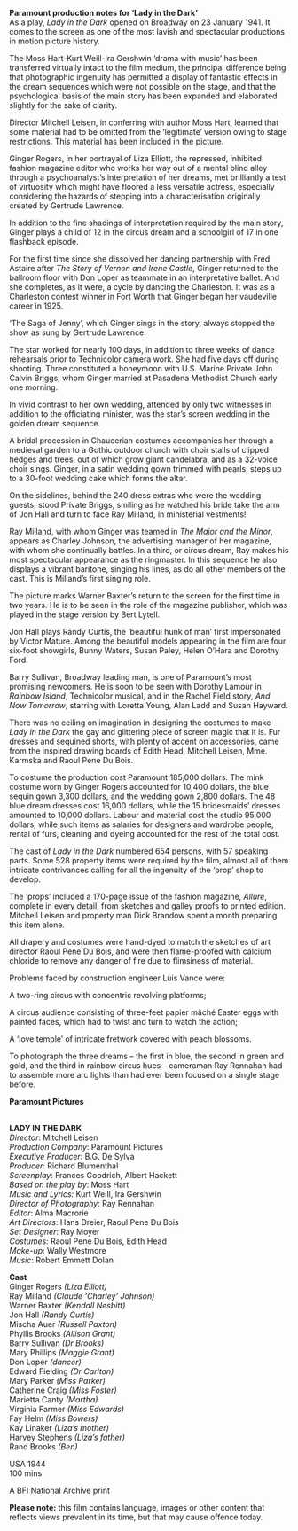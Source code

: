 

**Paramount production notes for ‘Lady in the Dark’**  
As a play, _Lady in the Dark_ opened on Broadway on 23 January 1941.  It comes to the screen as one of the most lavish and spectacular productions in motion picture history.

The Moss Hart-Kurt Weill-Ira Gershwin ‘drama with music’ has been transferred virtually intact to the film medium, the principal difference being that photographic ingenuity has permitted a display of fantastic effects in the dream sequences which were not possible on the stage, and that the psychological basis of the main story has been expanded and elaborated slightly for the sake of clarity.

Director Mitchell Leisen, in conferring with author Moss Hart, learned that some material had to be omitted from the ‘legitimate’ version owing to stage restrictions. This material has been included in the picture.

Ginger Rogers, in her portrayal of Liza Elliott, the repressed, inhibited fashion magazine editor who works her way out of a mental blind alley through a psychoanalyst’s interpretation of her dreams, met brilliantly a test of virtuosity which might have floored a less versatile actress, especially considering the hazards of stepping into a characterisation originally created by Gertrude Lawrence.

In addition to the fine shadings of interpretation required by the main story, Ginger plays a child of 12 in the circus dream and a schoolgirl of 17 in one flashback episode.

For the first time since she dissolved her dancing partnership with Fred Astaire after _The Story of Vernon and Irene Castle_, Ginger returned to the ballroom floor with Don Loper as teammate in an interpretative ballet. And she completes, as it were, a cycle by dancing the Charleston. It was as a Charleston contest winner in Fort Worth that Ginger began her vaudeville career in 1925.

‘The Saga of Jenny’, which Ginger sings in the story, always stopped the show as sung by Gertrude Lawrence.

The star worked for nearly 100 days, in addition to three weeks of dance rehearsals prior to Technicolor camera work. She had five days off during shooting. Three constituted a honeymoon with U.S. Marine Private John  
Calvin Briggs, whom Ginger married at Pasadena Methodist Church early  
one morning.

In vivid contrast to her own wedding, attended by only two witnesses in addition to the officiating minister, was the star’s screen wedding in the golden dream sequence.

A bridal procession in Chaucerian costumes accompanies her through a medieval garden to a Gothic outdoor church with choir stalls of clipped hedges and trees, out of which grow giant candelabra, and as a 32-voice choir sings. Ginger, in a satin wedding gown trimmed with pearls, steps up to a 30-foot wedding cake which forms the altar.

On the sidelines, behind the 240 dress extras who were the wedding guests, stood Private Briggs, smiling as he watched his bride take the arm of Jon Hall and turn to face Ray Milland, in ministerial vestments!

Ray Milland, with whom Ginger was teamed in _The Major and the Minor_, appears as Charley Johnson, the advertising manager of her magazine, with whom she continually battles. In a third, or circus dream, Ray makes his most spectacular appearance as the ringmaster. In this sequence he also displays a vibrant baritone, singing his lines, as do all other members of the cast. This is Milland’s first singing role.

The picture marks Warner Baxter’s return to the screen for the first time in two years. He is to be seen in the role of the magazine publisher, which was played in the stage version by Bert Lytell.

Jon Hall plays Randy Curtis, the ‘beautiful hunk of man’ first impersonated by Victor Mature. Among the beautiful models appearing in the film are four six-foot showgirls, Bunny Waters, Susan Paley, Helen O’Hara and Dorothy Ford.

Barry Sullivan, Broadway leading man, is one of Paramount’s most promising newcomers. He is soon to be seen with Dorothy Lamour in _Rainbow Island_, Technicolor musical, and in the Rachel Field story, _And Now Tomorrow_, starring with Loretta Young, Alan Ladd and Susan Hayward.

There was no ceiling on imagination in designing the costumes to make _Lady in the Dark_ the gay and glittering piece of screen magic that it is. Fur dresses and sequined shorts, with plenty of accent on accessories, came from the inspired drawing boards of Edith Head, Mitchell Leisen, Mme. Karmska and Raoul Pene Du Bois.

To costume the production cost Paramount 185,000 dollars. The mink costume worn by Ginger Rogers accounted for 10,400 dollars, the blue sequin gown 3,300 dollars, and the wedding gown 2,800 dollars. The 48 blue dream dresses cost 16,000 dollars, while the 15 bridesmaids’ dresses amounted to 10,000 dollars. Labour and material cost the studio 95,000 dollars, while such items as salaries for designers and wardrobe people, rental of furs, cleaning and dyeing accounted for the rest of the total cost.

The cast of _Lady in the Dark_ numbered 654 persons, with 57 speaking parts. Some 528 property items were required by the film, almost all of them intricate contrivances calling for all the ingenuity of the ‘prop’ shop to develop.

The ‘props’ included a 170-page issue of the fashion magazine, _Allure_, complete in every detail, from sketches and galley proofs to printed edition. Mitchell Leisen and property man Dick Brandow spent a month preparing this item alone.

All drapery and costumes were hand-dyed to match the sketches of art director Raoul Pene Du Bois, and were then flame-proofed with calcium chloride to remove any danger of fire due to flimsiness of material.

Problems faced by construction engineer Luis Vance were:

A two-ring circus with concentric revolving platforms;

A circus audience consisting of three-feet papier mâché Easter eggs with painted faces, which had to twist and turn to watch the action;

A ‘love temple’ of intricate fretwork covered with peach blossoms.

To photograph the three dreams – the first in blue, the second in green and gold, and the third in rainbow circus hues – cameraman Ray Rennahan had to assemble more arc lights than had ever been focused on a single stage before.

**Paramount Pictures**
<br><br>

**LADY IN THE DARK**  
_Director_: Mitchell Leisen  
_Production Company_: Paramount Pictures  
_Executive Producer:_ B.G. De Sylva  
_Producer_: Richard Blumenthal  
_Screenplay_: Frances Goodrich, Albert Hackett  
_Based on the play by_: Moss Hart  
_Music and Lyrics:_ Kurt Weill, Ira Gershwin  
_Director of Photography_: Ray Rennahan  
_Editor_: Alma Macrorie  
_Art Directors_: Hans Dreier, Raoul Pene Du Bois  
_Set Designer_: Ray Moyer  
_Costumes_: Raoul Pene Du Bois, Edith Head  
_Make-up_: Wally Westmore  
_Music_: Robert Emmett Dolan

**Cast**  
Ginger Rogers _(Liza Elliott)_  
Ray Milland _(Claude ‘Charley’ Johnson)_  
Warner Baxter _(Kendall Nesbitt)_  
Jon Hall _(Randy Curtis)_  
Mischa Auer _(Russell Paxton)_  
Phyllis Brooks _(Allison Grant)_  
Barry Sullivan _(Dr Brooks)_  
Mary Phillips _(Maggie Grant)_  
Don Loper _(dancer)_  
Edward Fielding _(Dr Carlton)_  
Mary Parker _(Miss Parker)_  
Catherine Craig _(Miss Foster)_  
Marietta Canty _(Martha)_  
Virginia Farmer _(Miss Edwards)_  
Fay Helm _(Miss Bowers)_  
Kay Linaker _(Liza’s mother)_  
Harvey Stephens _(Liza’s father)_  
Rand Brooks _(Ben)_

USA 1944  
100 mins

A BFI National Archive print

**Please note:** this film contains language, images  or other content that reflects views prevalent in its time, but that may cause offence today.
<br><br>
<!--stackedit_data:
eyJoaXN0b3J5IjpbLTE2MDM1MTc5MjQsLTg0MDA0MjA1OF19
-->